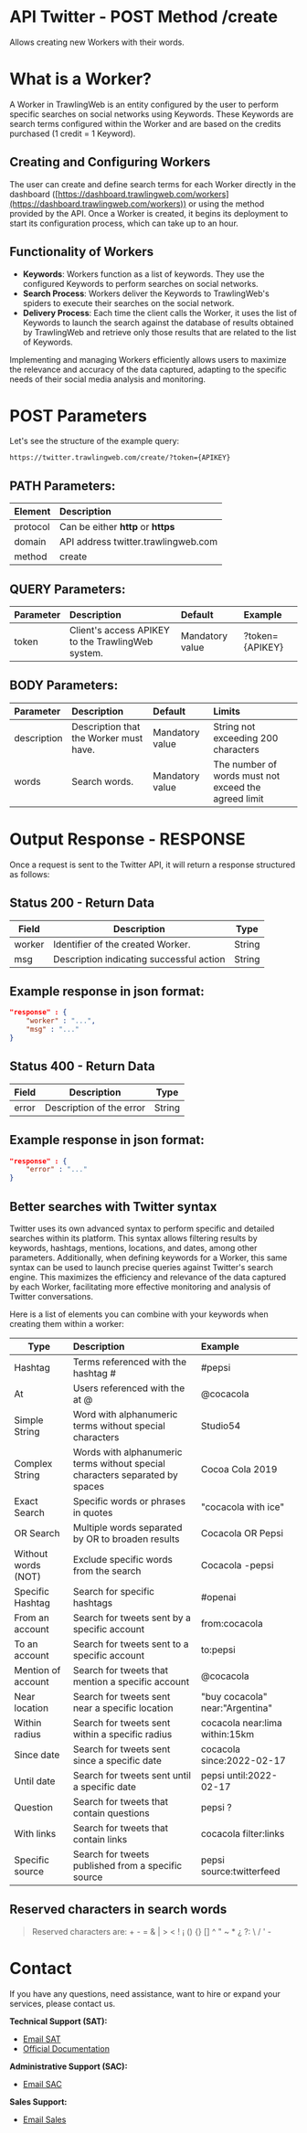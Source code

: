 
# API Twitter - POST Method /create

Allows creating new Workers with their words.

# What is a Worker?

A Worker in TrawlingWeb is an entity configured by the user to perform specific searches on social networks using Keywords. These Keywords are search terms configured within the Worker and are based on the credits purchased (1 credit = 1 Keyword).

## Creating and Configuring Workers

The user can create and define search terms for each Worker directly in the dashboard ([https://dashboard.trawlingweb.com/workers](https://dashboard.trawlingweb.com/workers)) or using the method provided by the API. Once a Worker is created, it begins its deployment to start its configuration process, which can take up to an hour.

## Functionality of Workers

- **Keywords**: Workers function as a list of keywords. They use the configured Keywords to perform searches on social networks.
- **Search Process**: Workers deliver the Keywords to TrawlingWeb's spiders to execute their searches on the social network.
- **Delivery Process**: Each time the client calls the Worker, it uses the list of Keywords to launch the search against the database of results obtained by TrawlingWeb and retrieve only those results that are related to the list of Keywords.

Implementing and managing Workers efficiently allows users to maximize the relevance and accuracy of the data captured, adapting to the specific needs of their social media analysis and monitoring.


# POST Parameters

Let's see the structure of the example query:

```
https://twitter.trawlingweb.com/create/?token={APIKEY}
```

## PATH Parameters:

| Element  | Description                                 |
| :-------- | :------------------------------------------ |
| protocol | Can be either **http** or **https**     |
| domain   | API address twitter.trawlingweb.com |
| method    | create                                      |

## QUERY Parameters:

| Parameter | Description                                              | Default           | Example         |
| :-------- | :------------------------------------------------------- | :---------------- | :-------------- |
| token     | Client's access APIKEY to the TrawlingWeb system. | Mandatory value | ?token={APIKEY} |

## BODY Parameters:

| Parameter   | Description                            | Default           | Limits                                                   |
| :---------- | :------------------------------------- | :---------------- | :-------------------------------------------------------- |
| description | Description that the Worker must have. | Mandatory value | String not exceeding 200 characters                       |
| words       | Search words.                  | Mandatory value | The number of words must not exceed the agreed limit |

# Output Response - RESPONSE

Once a request is sent to the Twitter API, it will return a response structured as follows:

## Status 200 - Return Data

| Field  | Description                          |  Type  |
| ------ | ------------------------------------ | :----: |
| worker | Identifier of the created Worker.     | String |
| msg    | Description indicating successful action | String |

## Example response in json format:

```json
"response" : {
    "worker" : "...",
    "msg" : "..."
}
```

## Status 400 - Return Data

| Field | Description           |  Type  |
| ----- | --------------------- | :----: |
| error | Description of the error | String |

## Example response in json format:

```json
"response" : {
    "error" : "..."
}
```

## Better searches with Twitter syntax

Twitter uses its own advanced syntax to perform specific and detailed searches within its platform. This syntax allows filtering results by keywords, hashtags, mentions, locations, and dates, among other parameters. Additionally, when defining keywords for a Worker, this same syntax can be used to launch precise queries against Twitter's search engine. This maximizes the efficiency and relevance of the data captured by each Worker, facilitating more effective monitoring and analysis of Twitter conversations.

Here is a list of elements you can combine with your keywords when creating them within a worker:

| Type              | Description                                                                          | Example                   |
| ----------------- | :----------------------------------------------------------------------------------- | :------------------------ |
| Hashtag           | Terms referenced with the hashtag #                                          | #pepsi                     |
| At                | Users referenced with the at @                                               | @cocacola                     |
| Simple String     | Word with alphanumeric terms without special characters                         | Studio54                  |
| Complex String    | Words with alphanumeric terms without special characters separated by spaces | Cocoa Cola 2019          |
| Exact Search      | Specific words or phrases in quotes                                         | "cocacola with ice"      |
| OR Search         | Multiple words separated by OR to broaden results                          | Cocacola OR Pepsi   |
| Without words (NOT)  | Exclude specific words from the search                                          | Cocacola -pepsi               |
| Specific Hashtag  | Search for specific hashtags                                                     | #openai                    |
| From an account   | Search for tweets sent by a specific account                                | from:cocacola         |
| To an account     | Search for tweets sent to a specific account                                  | to:pepsi           |
| Mention of account| Search for tweets that mention a specific account                               | @cocacola             |
| Near location     | Search for tweets sent near a specific location                        | "buy cocacola" near:"Argentina" |
| Within radius     | Search for tweets sent within a specific radius                            | cocacola near:lima within:15km |
| Since date        | Search for tweets sent since a specific date                               | cocacola since:2022-02-17  |
| Until date        | Search for tweets sent until a specific date                               | pepsi until:2022-02-17 |
| Question          | Search for tweets that contain questions                                           | pepsi ?                |
| With links        | Search for tweets that contain links                                             | cocacola filter:links    |
| Specific source   | Search for tweets published from a specific source                            | pepsi source:twitterfeed |

## Reserved characters in search words

> Reserved characters are: + - = & | > < ! ¡ () {} [] ^ " ~ \* ¿ ?: \ / ' -

# Contact

If you have any questions, need assistance, want to hire or expand your services, please contact us.

**Technical Support (SAT):**
- [Email SAT](mailto:support@trawlingweb.com)
- [Official Documentation](https://docs.trawlingweb.com)

**Administrative Support (SAC):**
- [Email SAC](mailto:gestion@trawlingweb.com)

**Sales Support:**
- [Email Sales](mailto:sales@trawlingweb.com)
